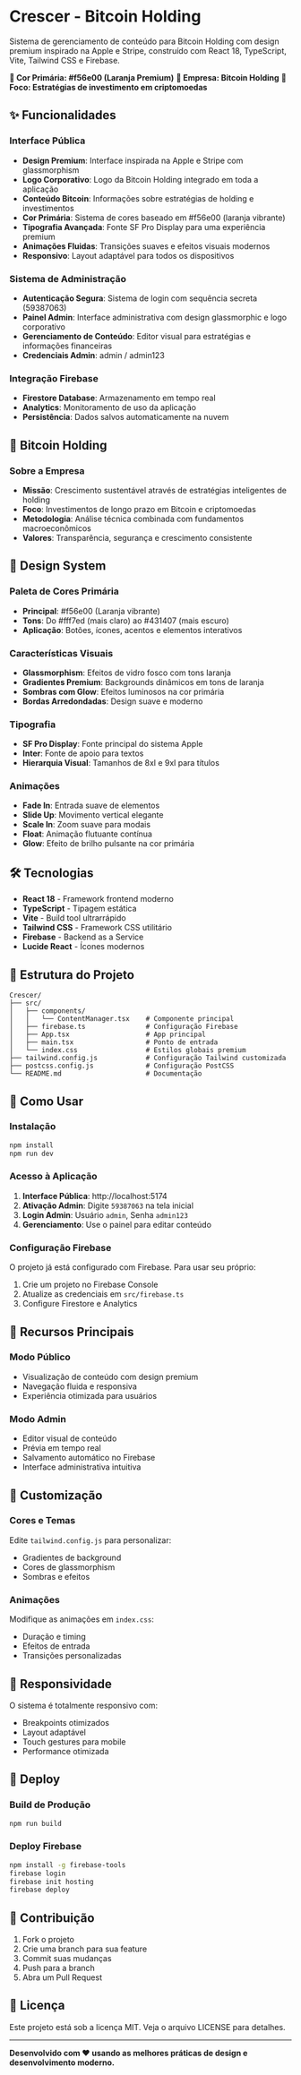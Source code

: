 # Crescer - Bitcoin Holding

Sistema de gerenciamento de conteúdo para Bitcoin Holding com design premium inspirado na Apple e Stripe, construído com React 18, TypeScript, Vite, Tailwind CSS e Firebase.

**🎨 Cor Primária: #f56e00 (Laranja Premium)**
**🏢 Empresa: Bitcoin Holding**
**🎯 Foco: Estratégias de investimento em criptomoedas**

## ✨ Funcionalidades

### Interface Pública
- **Design Premium**: Interface inspirada na Apple e Stripe com glassmorphism
- **Logo Corporativo**: Logo da Bitcoin Holding integrado em toda a aplicação
- **Conteúdo Bitcoin**: Informações sobre estratégias de holding e investimentos
- **Cor Primária**: Sistema de cores baseado em #f56e00 (laranja vibrante)
- **Tipografia Avançada**: Fonte SF Pro Display para uma experiência premium
- **Animações Fluidas**: Transições suaves e efeitos visuais modernos
- **Responsivo**: Layout adaptável para todos os dispositivos

### Sistema de Administração
- **Autenticação Segura**: Sistema de login com sequência secreta (59387063)
- **Painel Admin**: Interface administrativa com design glassmorphic e logo corporativo
- **Gerenciamento de Conteúdo**: Editor visual para estratégias e informações financeiras
- **Credenciais Admin**: admin / admin123

### Integração Firebase
- **Firestore Database**: Armazenamento em tempo real
- **Analytics**: Monitoramento de uso da aplicação
- **Persistência**: Dados salvos automaticamente na nuvem

## 🏢 Bitcoin Holding

### Sobre a Empresa
- **Missão**: Crescimento sustentável através de estratégias inteligentes de holding
- **Foco**: Investimentos de longo prazo em Bitcoin e criptomoedas
- **Metodologia**: Análise técnica combinada com fundamentos macroeconômicos
- **Valores**: Transparência, segurança e crescimento consistente

## 🎨 Design System

### Paleta de Cores Primária
- **Principal**: #f56e00 (Laranja vibrante)
- **Tons**: Do #fff7ed (mais claro) ao #431407 (mais escuro)
- **Aplicação**: Botões, ícones, acentos e elementos interativos

### Características Visuais
- **Glassmorphism**: Efeitos de vidro fosco com tons laranja
- **Gradientes Premium**: Backgrounds dinâmicos em tons de laranja
- **Sombras com Glow**: Efeitos luminosos na cor primária
- **Bordas Arredondadas**: Design suave e moderno

### Tipografia
- **SF Pro Display**: Fonte principal do sistema Apple
- **Inter**: Fonte de apoio para textos
- **Hierarquia Visual**: Tamanhos de 8xl e 9xl para títulos

### Animações
- **Fade In**: Entrada suave de elementos
- **Slide Up**: Movimento vertical elegante
- **Scale In**: Zoom suave para modais
- **Float**: Animação flutuante contínua
- **Glow**: Efeito de brilho pulsante na cor primária

## 🛠️ Tecnologias

- **React 18** - Framework frontend moderno
- **TypeScript** - Tipagem estática
- **Vite** - Build tool ultrarrápido
- **Tailwind CSS** - Framework CSS utilitário
- **Firebase** - Backend as a Service
- **Lucide React** - Ícones modernos

## 📁 Estrutura do Projeto

```
Crescer/
├── src/
│   ├── components/
│   │   └── ContentManager.tsx    # Componente principal
│   ├── firebase.ts               # Configuração Firebase
│   ├── App.tsx                   # App principal
│   ├── main.tsx                  # Ponto de entrada
│   └── index.css                 # Estilos globais premium
├── tailwind.config.js            # Configuração Tailwind customizada
├── postcss.config.js             # Configuração PostCSS
└── README.md                     # Documentação
```

## 🚀 Como Usar

### Instalação
```bash
npm install
npm run dev
```

### Acesso à Aplicação
1. **Interface Pública**: http://localhost:5174
2. **Ativação Admin**: Digite `59387063` na tela inicial
3. **Login Admin**: Usuário `admin`, Senha `admin123`
4. **Gerenciamento**: Use o painel para editar conteúdo

### Configuração Firebase
O projeto já está configurado com Firebase. Para usar seu próprio:
1. Crie um projeto no Firebase Console
2. Atualize as credenciais em `src/firebase.ts`
3. Configure Firestore e Analytics

## 🎯 Recursos Principais

### Modo Público
- Visualização de conteúdo com design premium
- Navegação fluida e responsiva
- Experiência otimizada para usuários

### Modo Admin
- Editor visual de conteúdo
- Prévia em tempo real
- Salvamento automático no Firebase
- Interface administrativa intuitiva

## 🔧 Customização

### Cores e Temas
Edite `tailwind.config.js` para personalizar:
- Gradientes de background
- Cores de glassmorphism
- Sombras e efeitos

### Animações
Modifique as animações em `index.css`:
- Duração e timing
- Efeitos de entrada
- Transições personalizadas

## 📱 Responsividade

O sistema é totalmente responsivo com:
- Breakpoints otimizados
- Layout adaptável
- Touch gestures para mobile
- Performance otimizada

## 🚀 Deploy

### Build de Produção
```bash
npm run build
```

### Deploy Firebase
```bash
npm install -g firebase-tools
firebase login
firebase init hosting
firebase deploy
```

## 🤝 Contribuição

1. Fork o projeto
2. Crie uma branch para sua feature
3. Commit suas mudanças
4. Push para a branch
5. Abra um Pull Request

## 📄 Licença

Este projeto está sob a licença MIT. Veja o arquivo LICENSE para detalhes.

---

**Desenvolvido com ❤️ usando as melhores práticas de design e desenvolvimento moderno.**
```
